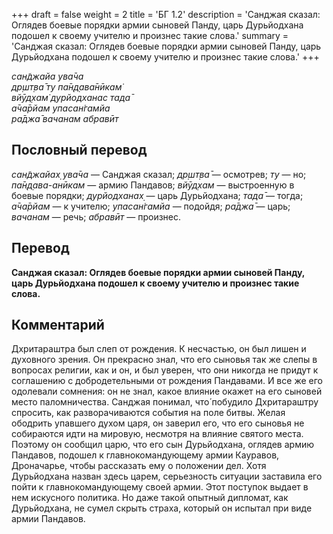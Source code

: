 +++
draft = false
weight = 2
title = 'БГ 1.2'
description = 'Санджая сказал: Оглядев боевые порядки армии сыновей Панду, царь Дурьйодхана подошел к своему учителю и произнес такие слова.'
summary = 'Санджая сказал: Оглядев боевые порядки армии сыновей Панду, царь Дурьйодхана подошел к своему учителю и произнес такие слова.'
+++

_сан̃джайа ува̄ча  
др̣шт̣ва̄ ту па̄н̣д̣ава̄нӣкам̇  
вйӯд̣хам̇ дурйодханас тада̄  
а̄ча̄рйам упасан̇гамйа  
ра̄джа̄ вачанам абравӣт_

## Пословный перевод

_сан̃джайах̣_ _ува̄ча_ — Санджая сказал; _др̣шт̣ва̄_ — осмотрев; _ту_ — но; _па̄н̣д̣ава_\-_анӣкам_ — армию Пандавов; _вйӯд̣хам_ — выстроенную в боевые порядки; _дурйодханах̣_ — царь Дурьйодхана; _тада̄_ — тогда; _а̄ча̄рйам_ — к учителю; _упасан̇гамйа_ — подойдя; _ра̄джа̄_ — царь; _вачанам_ — речь; _абравӣт_ — произнес.

## Перевод

**Санджая сказал: Оглядев боевые порядки армии сыновей Панду, царь Дурьйодхана подошел к своему учителю и произнес такие слова.**

## Комментарий

Дхритараштра был слеп от рождения. К несчастью, он был лишен и духовного зрения. Он прекрасно знал, что его сыновья так же слепы в вопросах религии, как и он, и был уверен, что они никогда не придут к соглашению с добродетельными от рождения Пандавами. И все же его одолевали сомнения: он не знал, какое влияние окажет на его сыновей место паломничества. Санджая понимал, что́ побудило Дхритараштру спросить, как разворачиваются события на поле битвы. Желая ободрить упавшего духом царя, он заверил его, что его сыновья не собираются идти на мировую, несмотря на влияние святого места. Поэтому он сообщил царю, что его сын Дурьйодхана, оглядев армию Пандавов, подошел к главнокомандующему армии Кауравов, Дроначарье, чтобы рассказать ему о положении дел. Хотя Дурьйодхана назван здесь царем, серьезность ситуации заставила его пойти к главнокомандующему своей армии. Этот поступок выдает в нем искусного политика. Но даже такой опытный дипломат, как Дурьйодхана, не сумел скрыть страха, который он испытал при виде армии Пандавов.
